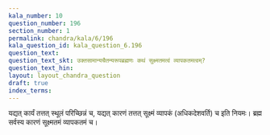 ```yaml
---
kala_number: 10
question_number: 196
section_number: 1
permalink: chandra/kala/6/196
kala_question_id: kala_question_6.196
question_text: 
question_text_skt: उक्तसामान्यचैतन्यरूपब्रह्मणः कथं सुक्ष्मतमत्वं व्यापकतमत्वम्?
question_text_hin: 
layout: layout_chandra_question
draft: true
index_terms:
---
```


<!-- skt-start -->
यद्यत् कार्यं तत्तत् स्थूलं परिच्छिन्नं च, यद्यत् कारणं तत्तत् सूक्ष्मं व्यापकं (अधिकदेशवर्ति) च इति नियमः। ब्रह्म सर्वस्य कारणं सूक्ष्मतमं व्यापकतमं च।
<!-- skt-end -->

<!-- eng-start -->
<!-- eng-end -->

